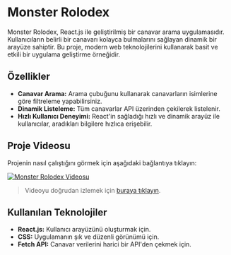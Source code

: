# Monster Rolodex

Monster Rolodex, React.js ile geliştirilmiş bir canavar arama uygulamasıdır. Kullanıcıların belirli bir canavarı kolayca bulmalarını sağlayan dinamik bir arayüze sahiptir. Bu proje, modern web teknolojilerini kullanarak basit ve etkili bir uygulama geliştirme örneğidir.

## Özellikler

- **Canavar Arama:** Arama çubuğunu kullanarak canavarların isimlerine göre filtreleme yapabilirsiniz.
- **Dinamik Listeleme:** Tüm canavarlar API üzerinden çekilerek listelenir.
- **Hızlı Kullanıcı Deneyimi:** React'in sağladığı hızlı ve dinamik arayüz ile kullanıcılar, aradıkları bilgilere hızlıca erişebilir.

## Proje Videosu

Projenin nasıl çalıştığını görmek için aşağıdaki bağlantıya tıklayın:

[![Monster Rolodex Videosu](https://img.youtube.com/vi/Lu0aKyY2GNM/0.jpg)](https://www.youtube.com/watch?v=Lu0aKyY2GNM)

> Videoyu doğrudan izlemek için [buraya tıklayın](https://www.youtube.com/watch?v=Lu0aKyY2GNM).

## Kullanılan Teknolojiler

- **React.js:** Kullanıcı arayüzünü oluşturmak için.
- **CSS:** Uygulamanın şık ve düzenli görünümü için.
- **Fetch API:** Canavar verilerini harici bir API'den çekmek için.
